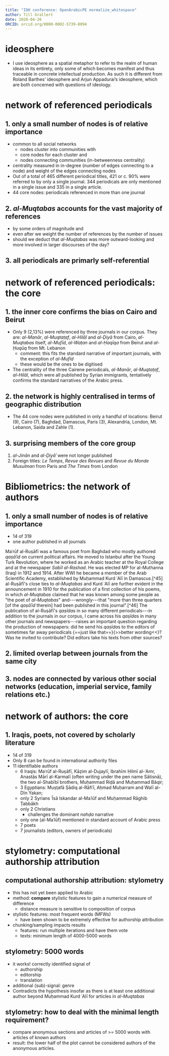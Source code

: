 ```yaml
---
title: "IDH conference: OpenArabicPE normalize_whitespace"
author: Till Grallert
date: 2020-04-26
ORCID: orcid.org/0000-0002-5739-8094
---
```



# ideosphere

- I use ideosphere as a spatial metaphor to refer to the realm of human ideas in its entirety, only some of which becomes manifest and thus traceable in concrete intellectual production. As such it is different from Roland Barthes’ ideosphere and Arjun Appadurai’s ideosphere, which are both concerned with questions of ideology.

# network of referenced periodicals
## 1. only a small number of nodes is of relative importance

- common to all social networks
    + nodes cluster into communities with
    + core nodes for each cluster and
    + nodes connecting communities (in-betweenness centrality)
- centrality measured in in-degree (number of edges connecting to a node) and weight of the edges connecting nodes
- Out of a total of 465 different periodical titles, 421 or c. 90% were referred to by only a single journal. 344 periodicals are only mentioned in a single issue and 335 in a single article.
- 44 core nodes: periodicals referenced in more than one journal

## 2. *al-Muqtabas* accounts for the vast majority of references

- by some orders of magnitude and
- even after we weight the number of references by the number of issues
- should we deduct that *al-Muqtabas* was more outward-looking and more involved in larger discourses of the day?

## 3. all periodicals are primarly self-referential

# network of referenced periodicals: the core
## 1. the inner core confirms the bias on Cairo and Beirut

- Only 9 (2,13%) were referenced by three journals in our corpus. They are: *al-Manār*, *al-Muqtaṭaf*, *al-Hilāl* and *al-Ḍiyā* from Cairo, *al-Muqtabas* itself, *al-Mufīd*, *al-Waṭan* and *al-Ḥaqīqa* from Beirut and *al-Ḥuqūq* from Mt. Lebanon
    + comment: this fits the standard narrative of important journals, with the exception of *al-Mufīd*
    + these would be the ones to be digitised
- The centrality of the three Cairene periodicals, *al-Manār*, *al-Muqtaṭaf*, *al-Hilāl*, which were all published by Syrian immigrants, tentatively confirms the standard narratives of the Arabic press.

## 2. the network is highly centralised in terms of geographic distribution

- The 44 core nodes were published in only a handful of locations: Beirut (9), Cairo (7), Baghdad, Damascus, Paris (3), Alexandria,  London, Mt. Lebanon, Saida and Zahle (1).

## 3. surprising members of the core group

1. *al-Jinān* and *al-Ḍiyāʾ* were not longer published
2. Foreign titles:  *Le Temps*, *Revue des Revues* and *Revue du Monde Musulman* from Paris and *The Times* from London

# Bibliometrics: the network of authors
## 1. only a small number of nodes is of relative importance

- 14 of 319
- one author published in all journals

Maʿrūf al-Ruṣāfī was a famous poet from Baghdad who mostly authored *qaṣāʾid* on current political affairs. He moved to Istanbul after the Young Turk Revolution, where he worked as an Arabic teacher at the Royal College and at the newspaper *Sabīl al-Rashad*. He was elected MP for al-Muthanna (Iraq) in 1912 and 1914. After WWI he became a member of the Arab Scientific Academy, established by Muḥammad Kurd ʿAlī in Damascus.[^45] al-Ruṣāfī's close ties to *al-Muqtabas* and Kurd ʿAlī are further evident in the announcement in 1910 for the publication of a first collection of his poems, in which *al-Muqtabas* claimed that he was known among some people as "the poet of *al-Muqtabas*" and---wrongly---that "more than three quarters [of the *qaṣāʾid* therein] had been published in this journal".[^46] The publication of al-Ruṣāfī's *qaṣīda*s in so many different periodicals---in addition to the journals in our corpus, I came across his *qaṣīda*s in many other journals and newspapers---raises an important question regarding the production of newspapers: did he send his *qaṣīda*s to the editors of sometimes far away periodicals {==just like that==}{>>better wording<<}? Was he invited to contribute? Did editors take his texts from other sources?

## 2. limited overlap between journals from the same city
## 3. nodes are connected by various other social networks (education, imperial service, family relations etc.)

# network of authors: the core
## 1. Iraqis, poets, not covered by scholarly literature

- 14 of 319
- Only 8 can be found in international authority files
- 11 identifiable authors
    + 6 Iraqis: Maʿrūf al-Ruṣāfī, Kāẓim al-Dujaylī, Ibrahīm Ḥilmī al-ʿAmr, Anastās Mārī al-Karmalī (often writing under the pen name Sātisnā), the two al-Shabībī brothers, Muḥammad Riḍā and Muḥammad Bāqir;
    + 3 Egyptians: Muṣṭafā Ṣādiq al-Rāfiʿī, Aḥmad Muḥarram and Walī al-Dīn Yakan;
    + only 2 Syrians ʿĪsā Iskandar al-Maʿlūf and Muḥammad Rāghib Ṭabbākh
    + only 2 Christians
        * challenges the dominant *nahḍa* narrative
    + only one (al-Maʿlūf) mentioned in standard account of Arabic press
    + 7 poets
    + 7 journalists (editors, owners of periodicals)

# stylometry: computational authorship attribution
## computational authorship attribution: stylometry

- this has not yet been applied to Arabic
- method: **compare** stylistic features to gain a numerical measure of difference
    + distance measure is sensitive to composition of corpus
- stylistic features: most frequent words (MFWs)
    + have been shown to be extremely effective for authorship attribution
- chunking/sampling impacts results
    + features: run multiple iterations and have them vote
    + texts: minimum length of 4000-5000 words

## stylometry: 5000 words

- it works! correctly identified signal of
    + authorship
    + editorship
    + translation
- additional (sub)-signal: genre
- Contradicts the hypothesis insofar as there is at least one additional author beyond Muḥammad Kurd ʿAlī for articles in *al-Muqtabas*

## stylometry: how to deal with the minimal length requirement?

- compare anonymous sections and articles of >= 5000 words with articles of known authors
- result: the lower half of the plot cannot be considered authors of the anonymous articles.
